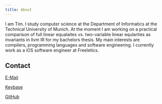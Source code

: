 ```yaml
---
title: About
---
```


I am Tim. I study computer science at the Department of Informatics at the Technical University of Munich. At the moment I am working on a practical comparison of full linear equalaites vs. two-variable linear eqularties as invariants in llvm IR for my bachelors thesis.
My main interests are compilers, programming languages and software engineering. I currently work as a iOS software engineer at Freeletics.

## Contact

[E-Mail](tg908@icloud.com)

[Keybase](https://keybase.io/tg908)

[GitHub](https://github.com/tg908)

